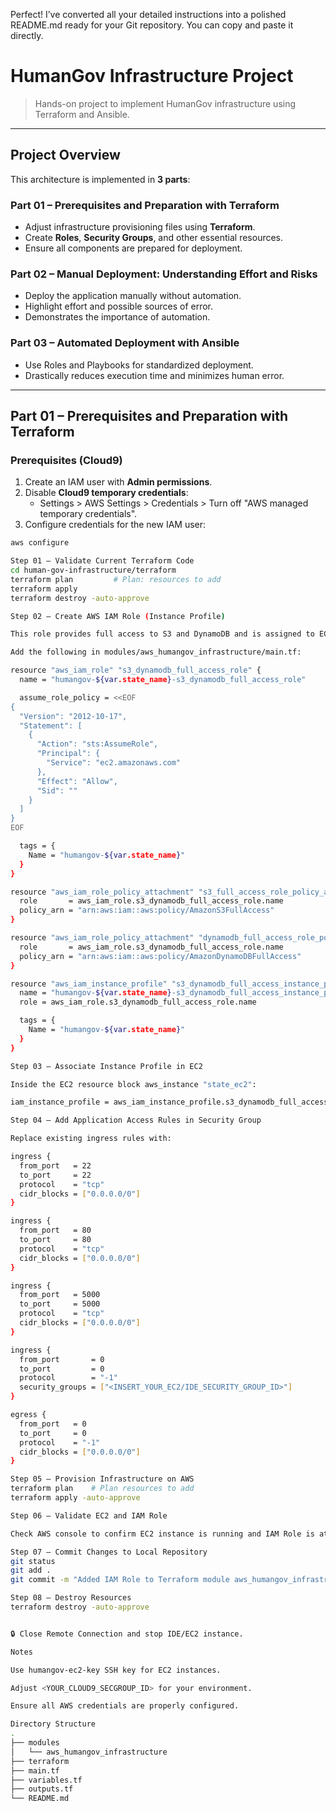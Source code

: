 Perfect! I’ve converted all your detailed instructions into a polished README.md ready for your Git repository. You can copy and paste it directly.

# HumanGov Infrastructure Project

> Hands-on project to implement HumanGov infrastructure using Terraform and Ansible.

---

## Project Overview

This architecture is implemented in **3 parts**:

### Part 01 – Prerequisites and Preparation with Terraform
- Adjust infrastructure provisioning files using **Terraform**.
- Create **Roles**, **Security Groups**, and other essential resources.
- Ensure all components are prepared for deployment.

### Part 02 – Manual Deployment: Understanding Effort and Risks
- Deploy the application manually without automation.
- Highlight effort and possible sources of error.
- Demonstrates the importance of automation.

### Part 03 – Automated Deployment with Ansible
- Use Roles and Playbooks for standardized deployment.
- Drastically reduces execution time and minimizes human error.

---

## Part 01 – Prerequisites and Preparation with Terraform

### Prerequisites (Cloud9)

1. Create an IAM user with **Admin permissions**.
2. Disable **Cloud9 temporary credentials**:
   - Settings > AWS Settings > Credentials > Turn off "AWS managed temporary credentials".
3. Configure credentials for the new IAM user:

```bash
aws configure

Step 01 – Validate Current Terraform Code
cd human-gov-infrastructure/terraform
terraform plan         # Plan: resources to add
terraform apply
terraform destroy -auto-approve

Step 02 – Create AWS IAM Role (Instance Profile)

This role provides full access to S3 and DynamoDB and is assigned to EC2 instances.

Add the following in modules/aws_humangov_infrastructure/main.tf:

resource "aws_iam_role" "s3_dynamodb_full_access_role" {
  name = "humangov-${var.state_name}-s3_dynamodb_full_access_role"

  assume_role_policy = <<EOF
{
  "Version": "2012-10-17",
  "Statement": [
    {
      "Action": "sts:AssumeRole",
      "Principal": {
        "Service": "ec2.amazonaws.com"
      },
      "Effect": "Allow",
      "Sid": ""
    }
  ]
}
EOF

  tags = {
    Name = "humangov-${var.state_name}"
  }  
}

resource "aws_iam_role_policy_attachment" "s3_full_access_role_policy_attachment" {
  role       = aws_iam_role.s3_dynamodb_full_access_role.name
  policy_arn = "arn:aws:iam::aws:policy/AmazonS3FullAccess"
}

resource "aws_iam_role_policy_attachment" "dynamodb_full_access_role_policy_attachment" {
  role       = aws_iam_role.s3_dynamodb_full_access_role.name
  policy_arn = "arn:aws:iam::aws:policy/AmazonDynamoDBFullAccess"
}

resource "aws_iam_instance_profile" "s3_dynamodb_full_access_instance_profile" {
  name = "humangov-${var.state_name}-s3_dynamodb_full_access_instance_profile"
  role = aws_iam_role.s3_dynamodb_full_access_role.name

  tags = {
    Name = "humangov-${var.state_name}"
  }  
}

Step 03 – Associate Instance Profile in EC2

Inside the EC2 resource block aws_instance "state_ec2":

iam_instance_profile = aws_iam_instance_profile.s3_dynamodb_full_access_instance_profile.name

Step 04 – Add Application Access Rules in Security Group

Replace existing ingress rules with:

ingress {
  from_port   = 22
  to_port     = 22
  protocol    = "tcp"
  cidr_blocks = ["0.0.0.0/0"]
}

ingress {
  from_port   = 80
  to_port     = 80
  protocol    = "tcp"
  cidr_blocks = ["0.0.0.0/0"]
}

ingress {
  from_port   = 5000
  to_port     = 5000
  protocol    = "tcp"
  cidr_blocks = ["0.0.0.0/0"]
}

ingress {
  from_port       = 0
  to_port         = 0
  protocol        = "-1"
  security_groups = ["<INSERT_YOUR_EC2/IDE_SECURITY_GROUP_ID>"]
}

egress {
  from_port   = 0
  to_port     = 0
  protocol    = "-1"
  cidr_blocks = ["0.0.0.0/0"]
}

Step 05 – Provision Infrastructure on AWS
terraform plan    # Plan resources to add
terraform apply -auto-approve

Step 06 – Validate EC2 and IAM Role

Check AWS console to confirm EC2 instance is running and IAM Role is attached.

Step 07 – Commit Changes to Local Repository
git status
git add .
git commit -m "Added IAM Role to Terraform module aws_humangov_infrastructure/main.tf"

Step 08 – Destroy Resources
terraform destroy -auto-approve


🔒 Close Remote Connection and stop IDE/EC2 instance.

Notes

Use humangov-ec2-key SSH key for EC2 instances.

Adjust <YOUR_CLOUD9_SECGROUP_ID> for your environment.

Ensure all AWS credentials are properly configured.

Directory Structure
.
├── modules
│   └── aws_humangov_infrastructure
├── terraform
├── main.tf
├── variables.tf
├── outputs.tf
└── README.md
